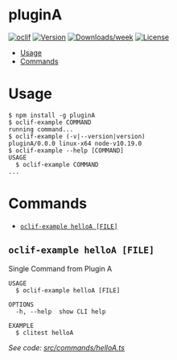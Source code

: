 pluginA
=======



[![oclif](https://img.shields.io/badge/cli-oclif-brightgreen.svg)](https://oclif.io)
[![Version](https://img.shields.io/npm/v/pluginA.svg)](https://npmjs.org/package/pluginA)
[![Downloads/week](https://img.shields.io/npm/dw/pluginA.svg)](https://npmjs.org/package/pluginA)
[![License](https://img.shields.io/npm/l/pluginA.svg)](https://github.com/VerasThiago/pluginA/blob/master/package.json)

<!-- toc -->
* [Usage](#usage)
* [Commands](#commands)
<!-- tocstop -->
# Usage
<!-- usage -->
```sh-session
$ npm install -g pluginA
$ oclif-example COMMAND
running command...
$ oclif-example (-v|--version|version)
pluginA/0.0.0 linux-x64 node-v10.19.0
$ oclif-example --help [COMMAND]
USAGE
  $ oclif-example COMMAND
...
```
<!-- usagestop -->
# Commands
<!-- commands -->
* [`oclif-example helloA [FILE]`](#oclif-example-helloa-file)

## `oclif-example helloA [FILE]`

Single Command from Plugin A

```
USAGE
  $ oclif-example helloA [FILE]

OPTIONS
  -h, --help  show CLI help

EXAMPLE
  $ clitest helloA
```

_See code: [src/commands/helloA.ts](https://github.com/VerasThiago/pluginA/blob/v0.0.0/src/commands/helloA.ts)_
<!-- commandsstop -->
